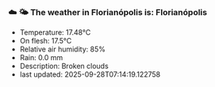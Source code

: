 ### ☁️ 🌤️  The weather in Florianópolis is: Florianópolis

- Temperature: 17.48°C
- On flesh: 17.5°C
- Relative air humidity: 85%
- Rain: 0.0 mm
- Description: Broken clouds
- last updated: 2025-09-28T07:14:19.122758

